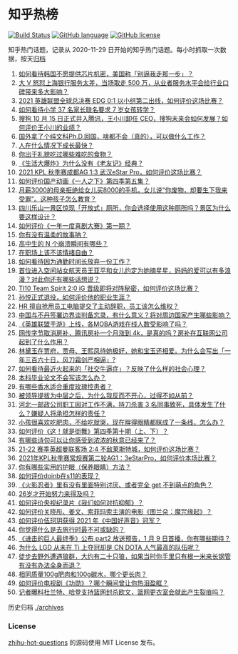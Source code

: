 # 知乎热榜
[![Build Status](https://github.com/ToWeLong/zhihu-hot-questions/workflows/CI/badge.svg)](https://github.com/ToWeLong/zhihu-hot-questions/actions)
[![GitHub language](https://img.shields.io/badge/language-golang-orange.svg)](https://golang.org/)
[![GitHub license](https://img.shields.io/github/license/ToWeLong/zhihu-hot-questions)](https://github.com/ToWeLong/zhihu-hot-questions/blob/main/LICENSE)

知乎热门话题，记录从 2020-11-29 日开始的知乎热门话题。每小时抓取一次数据，按天[归档](./archives)

<!-- BEGIN -->

1. [如何看待韩国不愿提供芯片机密，美国称「别逼我走那一步」？](https://www.zhihu.com/question/492818945)
1. [大 V 怒怼上海银行服务太差，当场取走 500 万，从业者服务水平会给行业口碑带来多大影响？](https://www.zhihu.com/question/492837111)
1. [2021 英雄联盟全球总决赛 EDG 0:1 以小组第二出线，如何评价这场比赛？](https://www.zhihu.com/question/492843584)
1. [如何看待小学 37 名家长联名要求 7 岁女孩转学？](https://www.zhihu.com/question/492632606)
1. [搜狗 10 月 15 日正式并入腾讯，王小川卸任 CEO，搜狗未来会如何发展？如何评价王小川的业绩？](https://www.zhihu.com/question/492517070)
1. [国外拿了个纯文科Ph.D.回国，啥都不会（真的），可以做什么工作？](https://www.zhihu.com/question/491663881)
1. [人在什么情况下成长最快？](https://www.zhihu.com/question/490344475)
1. [你出于礼貌吃过哪些难吃的食物？](https://www.zhihu.com/question/475503789)
1. [《生活大爆炸》为什么没有《老友记》经典？](https://www.zhihu.com/question/24661754)
1. [2021 KPL 秋季赛成都AG 1:3 武汉eStar Pro，如何评价这场比赛？](https://www.zhihu.com/question/492817332)
1. [如何评价国产动画《一人之下》第四季第五集？](https://www.zhihu.com/question/492432095)
1. [月薪3000的母亲拒绝给女儿买8000的手机，女儿说“你废物，却要生下我来受罪”。这种孩子怎么教育？](https://www.zhihu.com/question/491786185)
1. [四川乐山一景区惊现「开放式」厕所，你会选择使用这种厕所吗？景区为什么要这样设计？](https://www.zhihu.com/question/492232837)
1. [如何评价《一年一度喜剧大赛》第一期？](https://www.zhihu.com/question/492621974)
1. [你有没有温柔的故事呐？](https://www.zhihu.com/question/351528480)
1. [高中生的 N 个崩溃瞬间有哪些？](https://www.zhihu.com/question/436568570)
1. [在职场上该不该情绪自由？](https://www.zhihu.com/question/492099762)
1. [如何看待因为通勤时间长放弃一份工作？](https://www.zhihu.com/question/491422789)
1. [首位进入空间站女航天员王亚平和女儿约定为她摘星星，妈妈的爱可以有多浪漫？对此你还有哪些话想说？](https://www.zhihu.com/question/492446265)
1. [TI10 Team Spirit 2:0 iG 晋级即将对阵秘密，如何评价这场比赛？](https://www.zhihu.com/question/492836515)
1. [孙悦正式退役，如何评价他的职业生涯？](https://www.zhihu.com/question/492723445)
1. [HR 擅自抢用员工电脑提交了主动辞职，员工该怎么维权？](https://www.zhihu.com/question/492136971)
1. [中国与不丹签署边界谈判备忘录，有什么意义？将对周边国家产生哪些影响？](https://www.zhihu.com/question/492605188)
1. [《英雄联盟手游》上线，各MOBA游戏在线人数受影响了吗？](https://www.zhihu.com/question/491264582)
1. [网传字节取消房补，腾讯房补一个月涨到 4k，是真的吗？房补在互联网公司起到了什么作用？](https://www.zhihu.com/question/492505845)
1. [林黛玉在贾府，贾母、王熙凤待她极好，她和宝玉还相爱。为什么会写出「一年三百六十日，风刀霜剑严相逼」?](https://www.zhihu.com/question/382401540)
1. [如何看待最近火起来的「社交牛逼症」？反映了什么样的社会心理？](https://www.zhihu.com/question/483964288)
1. [本科毕业论文不会写该怎么办？](https://www.zhihu.com/question/379902177)
1. [有哪些香水适合重度玫瑰控患者？](https://www.zhihu.com/question/26899821)
1. [被领导提拔为中层之后，为什么我反而不开心，过得不如从前？](https://www.zhihu.com/question/488211098)
1. [河北一邮政公司职工因对工作不满，持刀杀害 3 名同事致死，具体发生了什么？嫌疑人将承担怎样的责任？](https://www.zhihu.com/question/492646142)
1. [小孩很喜欢吃肥肉，不给吃就哭，现在胖得眼睛都眯成了一条线，怎么办？](https://www.zhihu.com/question/486703443)
1. [如何评价《这！就是街舞》第四季第十期（上、下）？](https://www.zhihu.com/question/491423803)
1. [有哪些诗句可以让你感受到浓浓的秋意已经来了？](https://www.zhihu.com/question/491335813)
1. [21-22 赛季英超曼联客场 2:4 不敌莱斯特城，如何评价这场比赛？](https://www.zhihu.com/question/492825957)
1. [2021年KPL秋季赛常规赛第二轮AG1：3eStarPro，如何评价本场比赛？](https://www.zhihu.com/question/492832899)
1. [你有哪些实用的护眼（保养眼睛）方法？](https://www.zhihu.com/question/27960774)
1. [如何评价doinb在s11的表现？](https://www.zhihu.com/question/492698478)
1. [《火影忍者》里有没有里面特别讨厌、或者完全 get 不到萌点的角色？](https://www.zhihu.com/question/490007802)
1. [26岁才开始努力来得及吗？](https://www.zhihu.com/question/491837973)
1. [如何评价央视纪录片《我们如何对抗抑郁》？](https://www.zhihu.com/question/492480535)
1. [如何评价关晓彤、姜文、索菲玛索主演的电影《图兰朵：魔咒缘起》？](https://www.zhihu.com/question/492511292)
1. [如何评价伍珂玥获得 2021 年《中国好声音》冠军？](https://www.zhihu.com/question/492665717)
1. [你觉得什么是去旅行时最不可或缺的？](https://www.zhihu.com/question/491831033)
1. [《进击的巨人最终季》公布 part2 放送预告，1 月 9 日首播，你有哪些期待？](https://www.zhihu.com/question/492212820)
1. [为什么 LGD 从未在 Ti 上夺冠却是 CN DOTA 人气最高的队伍呢？](https://www.zhihu.com/question/487457682)
1. [徒步去野外遭遇狼群，大约有二十只狼，如果当时你手里只有根一米来长钢管有没有办法全身而退？](https://www.zhihu.com/question/488761060)
1. [相同质量100g肥肉和100g碳水，哪个更长肉？](https://www.zhihu.com/question/492055852)
1. [如何评价电视剧《功勋》？哪个瞬间曾让你热泪盈眶？](https://www.zhihu.com/question/489080708)
1. [记者曝料杜兰特、哈登支持篮网封杀欧文，篮网更衣室会就此产生裂痕吗？](https://www.zhihu.com/question/492410522)

<!-- END -->

历史归档 [./archives](./archives)


### License
[zhihu-hot-questions](https://github.com/towelong/zhihu-hot-questions) 的源码使用 MIT License 发布。